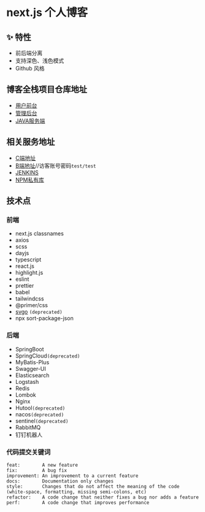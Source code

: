 # next.js 个人博客

## ✨ 特性

- 前后端分离
- 支持深色、浅色模式
- Github 风格

## 博客全栈项目仓库地址

- [用户前台](https://github.com/zzfn/zzf)
- [管理后台](https://github.com/zzfn/dashboard)
- [JAVA服务端](https://github.com/zzfn/blog-server)

## 相关服务地址
- [C端地址](https://zzfzzf.com)
- [B端地址](https://admin.zzfzzf.com)//访客账号密码`test/test`
- [JENKINS](https://jenkins.zzfzzf.com)
- [NPM私有库](https://npm.zzfzzf.com)
## 技术点

### 前端

- next.js
  classnames
- axios
- scss
- dayjs
- typescript
- react.js
- highlight.js
- eslint
- prettier
- babel
- tailwindcss
- @primer/css
- [svgo](https://github.com/svg/svgo#configuration) `(deprecated)`
- npx sort-package-json

### 后端

- SpringBoot
- SpringCloud`(deprecated)`
- MyBatis-Plus
- Swagger-UI
- Elasticsearch
- Logstash
- Redis
- Lombok
- Nginx
- Hutool`(deprecated)`
- nacos`(deprecated)`
- sentinel`(deprecated)`
- RabbitMQ
- 钉钉机器人

### 代码提交关键词

```
feat:        A new feature
fix:         A bug fix
improvement: An improvement to a current feature
docs:        Documentation only changes
style:       Changes that do not affect the meaning of the code (white-space, formatting, missing semi-colons, etc)
refactor:    A code change that neither fixes a bug nor adds a feature
perf:        A code change that improves performance
```
